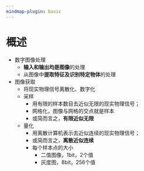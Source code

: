 ```yaml
---
mindmap-plugin: basic
---
```

# 概述
- 数字图像处理
	- **输入和输出均是图像**的处理
	- 从图像中**提取特征及识别特定物体**的处理
- 图像获取
	- 将现实物理信号离散化、数字化
	- 采样
		- 用有限的样本数目去近似无限的现实物理信号；
		- 网格化，图像与网格的交点就是样本
		- 或简而言之，**有限近似无限**
	- 量化
		- 用离散计算机表示去近似连续的现实物理信号；
		- 或简而言之，**离散近似连续**
		- 每个样本点的大小
	        - 二值图像，1bit，2个值
	        - 灰度图，8bit，256个值
